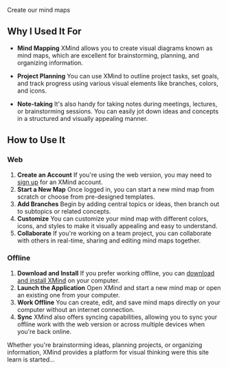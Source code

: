 Create our mind maps

## Why I Used It For

- **Mind Mapping** XMind allows you to create visual diagrams known as mind maps, which are excellent for brainstorming, planning, and organizing information.

- **Project Planning** You can use XMind to outline project tasks, set goals, and track progress using various visual elements like branches, colors, and icons.

- **Note-taking** It's also handy for taking notes during meetings, lectures, or brainstorming sessions. You can easily jot down ideas and concepts in a structured and visually appealing manner.

## How to Use It

### Web
1. **Create an Account** If you're using the web version, you may need to [sign up](https://xmind.app/signin/) for an XMind account.
2. **Start a New Map** Once logged in, you can start a new mind map from scratch or choose from pre-designed templates.
3. **Add Branches** Begin by adding central topics or ideas, then branch out to subtopics or related concepts.
4. **Customize** You can customize your mind map with different colors, icons, and styles to make it visually appealing and easy to understand.
5. **Collaborate** If you're working on a team project, you can collaborate with others in real-time, sharing and editing mind maps together.

### Offline
1. **Download and Install** If you prefer working offline, you can [download and install XMind](https://www.xmind.net/download/) on your computer.
2. **Launch the Application** Open XMind and start a new mind map or open an existing one from your computer.
3. **Work Offline** You can create, edit, and save mind maps directly on your computer without an internet connection.
4. **Sync** XMind also offers syncing capabilities, allowing you to sync your offline work with the web version or across multiple devices when you're back online.

Whether you're brainstorming ideas, planning projects, or organizing information, XMind provides a platform for visual thinking were this site learn is started...